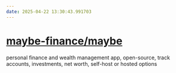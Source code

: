 ```yaml
---
date: 2025-04-22 13:30:43.991703
---
```


# [maybe-finance/maybe](https://github.com/maybe-finance/maybe)

personal finance and wealth management app, open-source, track accounts, investments, net worth, self-host or hosted options